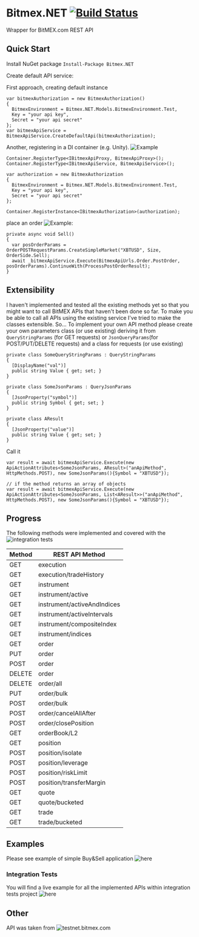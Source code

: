 # Bitmex.NET [![Build Status](https://travis-ci.com/semashkinvg/Bitmex.NET.svg?branch=master)](https://travis-ci.com/semashkinvg/Bitmex.NET)
Wrapper for BitMEX.com REST API

## Quick Start

Install NuGet package `Install-Package Bitmex.NET`

Create default API service:

First approach, creating default instance
```
var bitmexAuthorization = new BitmexAuthorization() 
{
  BitmexEnvironment = Bitmex.NET.Models.BitmexEnvironment.Test,
  Key = "your api key",
  Secret = "your api secret"
};
var bitmexApiService = BitmexApiService.CreateDefaultApi(bitmexAuthorization);
```

Another, registering in a DI container (e.g. Unity). ![Example](/Bitmex.NET.IntegrationTests/BitmexNetUnityExtension.cs)
```
Container.RegisterType<IBitmexApiProxy, BitmexApiProxy>();
Container.RegisterType<IBitmexApiService, BitmexApiService>();

var authorization = new BitmexAuthorization
{
  BitmexEnvironment = Bitmex.NET.Models.BitmexEnvironment.Test,
  Key = "your api key",
  Secret = "your api secret"
};

Container.RegisterInstance<IBitmexAuthorization>(authorization);
```


place an order ![Example](/Bitmex.NET.Example/MainWindowViewModel.cs):
```
private async void Sell()
{
  var posOrderParams = OrderPOSTRequestParams.CreateSimpleMarket("XBTUSD", Size, OrderSide.Sell);
  await _bitmexApiService.Execute(BitmexApiUrls.Order.PostOrder, posOrderParams).ContinueWith(ProcessPostOrderResult);
}
```

## Extensibility
I haven't implemented and tested all the existing methods yet so that you might want to call BitMEX APIs that haven't been done so far. To make you be able to call all APIs using the existing service I've tried to make the classes extensible.
So...
To implement your own API method please create your own parameters class (or use existing) deriving it from `QueryStringParams` (for GET requests) or `JsonQueryParams`(for POST/PUT/DELETE requests) and a class for requests (or use existing)

```
private class SomeQueryStringParams : QueryStringParams
{
  [DisplayName("val")]
  public string Value { get; set; }
}

private class SomeJsonParams : QueryJsonParams
{
  [JsonProperty("symbol")]
  public string Symbol { get; set; }
}

private class AResult
{
  [JsonProperty("value")]
  public string Value { get; set; }
}
```
Call it
```
var result = await bitmexApiService.Execute(new ApiActionAttributes<SomeJsonParams, AResult>("anApiMethod", HttpMethods.POST), new SomeJsonParams(){Symbol = "XBTUSD"});

// if the method returns an array of objects
var result = await bitmexApiService.Execute(new ApiActionAttributes<SomeJsonParams, List<AResult>>("anApiMethod", HttpMethods.POST), new SomeJsonParams(){Symbol = "XBTUSD"});
```


## Progress
The following methods were implemented and covered with the ![integration tests](/Bitmex.NET.IntegrationTests)


Method|REST API Method
------------|------------
GET|execution
GET|execution/tradeHistory
GET|instrument
GET|instrument/active
GET|instrument/activeAndIndices
GET|instrument/activeIntervals
GET|instrument/compositeIndex
GET|instrument/indices
GET |order
PUT |order
POST |order
DELETE |order
DELETE |order/all
PUT |order/bulk
POST |order/bulk
POST |order/cancelAllAfter
POST |order/closePosition
GET |orderBook/L2|yes
GET |position|yes
POST |position/isolate
POST |position/leverage
POST |position/riskLimit
POST |position/transferMargin
GET |quote
GET |quote/bucketed
GET |trade
GET |trade/bucketed


## Examples

Please see example of simple Buy&Sell application ![here](/Bitmex.NET.Example)

### Integration Tests

You will find a live example for all the implemented APIs within integration tests project ![here](/Bitmex.NET.IntegrationTests)

## Other

API was taken from ![testnet.bitmex.com](https://testnet.bitmex.com/api/explorer/)
